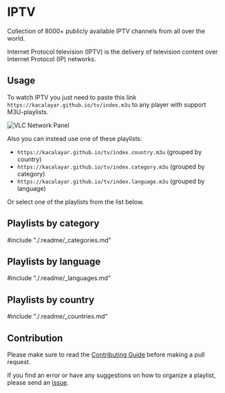 # IPTV

Collection of 8000+ publicly available IPTV channels from all over the world.

Internet Protocol television (IPTV) is the delivery of television content over Internet Protocol (IP) networks.

## Usage

To watch IPTV you just need to paste this link `https://kacalayar.github.io/tv/index.m3u` to any player with support M3U-playlists.

![VLC Network Panel](preview.png)

Also you can instead use one of these playlists:

- `https://kacalayar.github.io/tv/index.country.m3u` (grouped by country)
- `https://kacalayar.github.io/tv/index.category.m3u` (grouped by category)
- `https://kacalayar.github.io/tv/index.language.m3u` (grouped by language)

Or select one of the playlists from the list below.

## Playlists by category

#include "./.readme/\_categories.md"

## Playlists by language

#include "./.readme/\_languages.md"

## Playlists by country

#include "./.readme/\_countries.md"

## Contribution

Please make sure to read the [Contributing Guide](.github/CONTRIBUTING.md) before making a pull request.

If you find an error or have any suggestions on how to organize a playlist, please send an [issue](https://github.com/kacalayar/iptv/issues).
